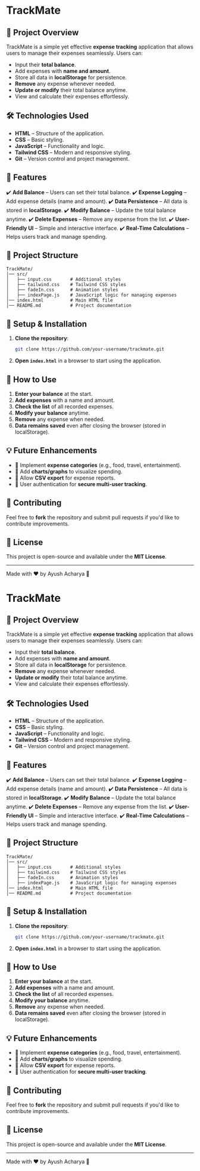 # TrackMate

## 📌 Project Overview
TrackMate is a simple yet effective **expense tracking** application that allows users to manage their expenses seamlessly. Users can:
- Input their **total balance**.
- Add expenses with **name and amount**.
- Store all data in **localStorage** for persistence.
- **Remove** any expense whenever needed.
- **Update or modify** their total balance anytime.
- View and calculate their expenses effortlessly.

## 🛠️ Technologies Used
- **HTML** – Structure of the application.
- **CSS** – Basic styling.
- **JavaScript** – Functionality and logic.
- **Tailwind CSS** – Modern and responsive styling.
- **Git** – Version control and project management.

## 🚀 Features
✔️ **Add Balance** – Users can set their total balance.
✔️ **Expense Logging** – Add expense details (name and amount).
✔️ **Data Persistence** – All data is stored in **localStorage**.
✔️ **Modify Balance** – Update the total balance anytime.
✔️ **Delete Expenses** – Remove any expense from the list.
✔️ **User-Friendly UI** – Simple and interactive interface.
✔️ **Real-Time Calculations** – Helps users track and manage spending.

## 📂 Project Structure
```
TrackMate/
│── src/
│   ├── input.css       # Additional styles
│   ├── tailwind.css    # Tailwind CSS styles
│   ├── fadeIn.css      # Animation styles
│   ├── indexPage.js    # JavaScript logic for managing expenses
│── index.html          # Main HTML file
│── README.md           # Project documentation
```

## 🔧 Setup & Installation
1. **Clone the repository**:
   ```sh
   git clone https://github.com/your-username/trackmate.git
   ```
2. **Open `index.html`** in a browser to start using the application.

## 🎯 How to Use
1. **Enter your balance** at the start.
2. **Add expenses** with a name and amount.
3. **Check the list** of all recorded expenses.
4. **Modify your balance** anytime.
5. **Remove** any expense when needed.
6. **Data remains saved** even after closing the browser (stored in localStorage).

## 💡 Future Enhancements
- 🔹 Implement **expense categories** (e.g., food, travel, entertainment).
- 🔹 Add **charts/graphs** to visualize spending.
- 🔹 Allow **CSV export** for expense reports.
- 🔹 User authentication for **secure multi-user tracking**.

## 🤝 Contributing
Feel free to **fork** the repository and submit pull requests if you'd like to contribute improvements.

## 📜 License
This project is open-source and available under the **MIT License**.

---
Made with ❤️ by Ayush Acharya 🚀

# TrackMate

## 📌 Project Overview
TrackMate is a simple yet effective **expense tracking** application that allows users to manage their expenses seamlessly. Users can:
- Input their **total balance**.
- Add expenses with **name and amount**.
- Store all data in **localStorage** for persistence.
- **Remove** any expense whenever needed.
- **Update or modify** their total balance anytime.
- View and calculate their expenses effortlessly.

## 🛠️ Technologies Used
- **HTML** – Structure of the application.
- **CSS** – Basic styling.
- **JavaScript** – Functionality and logic.
- **Tailwind CSS** – Modern and responsive styling.
- **Git** – Version control and project management.

## 🚀 Features
✔️ **Add Balance** – Users can set their total balance.
✔️ **Expense Logging** – Add expense details (name and amount).
✔️ **Data Persistence** – All data is stored in **localStorage**.
✔️ **Modify Balance** – Update the total balance anytime.
✔️ **Delete Expenses** – Remove any expense from the list.
✔️ **User-Friendly UI** – Simple and interactive interface.
✔️ **Real-Time Calculations** – Helps users track and manage spending.

## 📂 Project Structure
```
TrackMate/
│── src/
│   ├── input.css       # Additional styles
│   ├── tailwind.css    # Tailwind CSS styles
│   ├── fadeIn.css      # Animation styles
│   ├── indexPage.js    # JavaScript logic for managing expenses
│── index.html          # Main HTML file
│── README.md           # Project documentation
```

## 🔧 Setup & Installation
1. **Clone the repository**:
   ```sh
   git clone https://github.com/your-username/trackmate.git
   ```
2. **Open `index.html`** in a browser to start using the application.

## 🎯 How to Use
1. **Enter your balance** at the start.
2. **Add expenses** with a name and amount.
3. **Check the list** of all recorded expenses.
4. **Modify your balance** anytime.
5. **Remove** any expense when needed.
6. **Data remains saved** even after closing the browser (stored in localStorage).

## 💡 Future Enhancements
- 🔹 Implement **expense categories** (e.g., food, travel, entertainment).
- 🔹 Add **charts/graphs** to visualize spending.
- 🔹 Allow **CSV export** for expense reports.
- 🔹 User authentication for **secure multi-user tracking**.

## 🤝 Contributing
Feel free to **fork** the repository and submit pull requests if you'd like to contribute improvements.

## 📜 License
This project is open-source and available under the **MIT License**.

---
Made with ❤️ by Ayush Acharya 🚀

